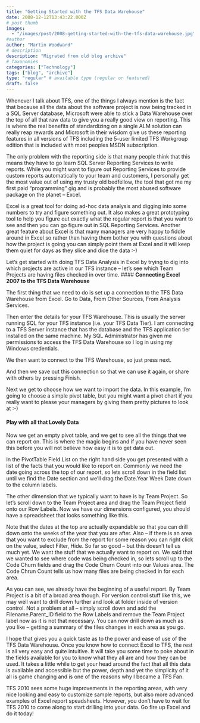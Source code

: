 ```yaml
---
title: "Getting Started with the TFS Data Warehouse"
date: 2008-12-12T13:43:22.000Z
# post thumb
images:
  - "/images/post/2008-getting-started-with-the-tfs-data-warehouse.jpg"
#author
author: "Martin Woodward"
# description
description: "Migrated from old blog archive"
# Taxonomies
categories: ["Technology"]
tags: ["blog", "archive"]
type: "regular" # available type (regular or featured)
draft: false
---
```


Whenever I talk about TFS, one of the things I always mention is the fact that because all the data about the software project is now being tracked in a SQL Server database, Microsoft were able to stick a Data Warehouse over the top of all that raw data to give you a really good view on reporting.  This is where the real benefits of standardizing on a single ALM solution can really reap rewards and Microsoft in their wisdom give us these reporting features in all versions of TFS including the 5-user limited TFS Workgroup edition that is included with most peoples MSDN subscription.  

The only problem with the reporting side is that many people think that this means they have to go learn SQL Server Reporting Services to write reports.  While you might want to figure out Reporting Services to provide custom reports automatically to your team and customers, I personally get the most value out of using my trusty old bedfellow, the tool that got me my first paid “programming” gig and is probably the most abused software package on the planet – Excel.  

Excel is a great tool for doing ad-hoc data analysis and digging into some numbers to try and figure something out.  It also makes a great prototyping tool to help you figure out exactly what the regular report is that you want to see and then you can go figure out  in SQL Reporting Services.  Another great feature about Excel is that many managers are very happy to fiddle around in Excel so rather than having them bother you with questions about how the project is going you can simply point them at Excel and it will keep them quiet for days as they slice and dice the data :-)  

Let’s get started with doing TFS Data Analysis in Excel by trying to dig into which projects are active in our TFS instance – let’s see which Team Projects are having files checked in over time.  #### **Connecting Excel 2007 to the TFS Data Warehouse**  

The first thing that we need to do is set up a connection to the TFS Data Warehouse from Excel.  Go to Data, From Other Sources, From Analysis Services.  

[](http://www.woodwardweb.com/WindowsLiveWriter/GettingStartedwiththeTFSDataWarehouse_B368/image_2.png)   

Then enter the details for your TFS Warehouse.  This is usually the server running SQL for your TFS instance (i.e. your TFS Data Tier).  I am connecting to a TFS Server instance that has the database and the TFS application tier installed on the same machine.  My SQL Administrator has given me permissions to access the TFS Data Warehouse so I log in using my Windows credentials.  

We then want to connect to the TFS Warehouse, so just press next.  

And then we save out this connection so that we can use it again, or share with others by pressing Finish.  

Next we get to choose how we want to import the data.  In this example, I’m going to choose a simple pivot table, but you might want a pivot chart if you really want to please your managers by giving them pretty pictures to look at :-)  

   #### **Play with all that Lovely Data**  

Now we get an empty pivot table, and we get to see all the things that we can report on.  This is where the magic begins and if you have never seen this before you will not believe how easy it is to get data out.  

[](http://www.woodwardweb.com/WindowsLiveWriter/GettingStartedwiththeTFSDataWarehouse_B368/image_9.png)   

In the PivotTable Field List on the right hand side you get presented with a list of the facts that you would like to report on.  Commonly we need the date going across the top of our report, so lets scroll down in the field list until we find the Date section and we’ll drag the Date.Year Week Date down to the column labels.  

The other dimension that we typically want to have is by Team Project.  So let’s scroll down to the Team Project area and drag the Team Project field onto our Row Labels.  Now we have our dimensions configured, you should have a spreadsheet that looks something like this.  

Note that the dates at the top are actually expandable so that you can drill down onto the weeks of the year that you are after.  Also – if there is an area that you want to exclude from the report for some reason you can right click on the value, select Filter, Hide.  So far so good – but this doesn’t tell us much yet.  We want the stuff that we actually want to report on.  We said that we wanted to see where code was being checked in, so lets scroll up to the Code Churn fields and drag the Code Churn Count into our Values area.  The Code Chrun Count tells us how many files are being checked in for each area.  

As you can see, we already have the beginning of a useful report.  By Team Project is a bit of a broad area though.  For version control stuff like this, we may well want to drill down further and look at folder inside of version control.  Not a problem at all – simply scroll down and add the Filename.Parent_ID field to the Row Labels and remove the Team Project label now as it is not that necessary.  You can now drill down as much as you like – getting a summary of the files changes in each area as you go.  

[](http://www.woodwardweb.com/WindowsLiveWriter/GettingStartedwiththeTFSDataWarehouse_B368/image_14.png)   

I hope that gives you a quick taste as to the power and ease of use of the TFS Data Warehouse.  Once you know how to connect Excel to TFS, the rest is all very easy and quite intuitive.  It will take you some time to poke about in the fields available for you to know what they all are and how they can be used.  It takes a little while to get your head around the fact that all this data is available and accessible but the power, depth and yet the simplicity of it all is game changing and is one of the reasons why I became a TFS Fan.   

TFS 2010 sees some huge improvements in the reporting areas, with very nice looking and easy to customize sample reports, but also more advanced examples of Excel report speadsheets.  However, you don’t have to wait for TFS 2010 to come along to start drilling into your data.  Go fire up Excel and do it today!